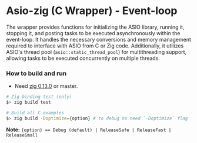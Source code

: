 # Asio-zig (C Wrapper) - Event-loop

The wrapper provides functions for initializing the ASIO library, running it, stopping it, and posting tasks to be executed asynchronously within the event-loop. It handles the necessary conversions and memory management required to interface with ASIO from C or Zig code. Additionally, it utilizes ASIO's thread pool (`asio::static_thread_pool`) for multithreading support, allowing tasks to be executed concurrently on multiple threads.


### How to build and run

* Need [zig 0.13.0](https://ziglang.org/download) or master.

```bash
# Zig binding test (only)
$> zig build test

# Build all C examples
$> zig build -Doptimize={option} # to debug no need `-Doptimize` flag
```
**Note:** `{option} == Debug (default) | ReleaseSafe | ReleaseFast | ReleaseSmall`